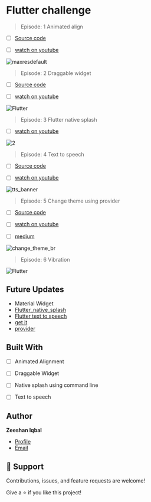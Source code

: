 # Flutter challenge


 <!-- ------------------------------------------------------ -->

> Episode: 1 Animated align

- [ ] [Source code](https://github.com/Zeeshan-progs/Flutter-challenge/tree/main/lib/ui/Alignment_align)

- [ ] [watch on youtube](https://www.youtube.com/watch?v=xtVApAuarD8)

![maxresdefault](https://user-images.githubusercontent.com/67018643/194779819-ef52a3a4-f825-4802-9b73-5f266283f37d.jpg)


 <!-- ------------------------------------------------------ -->
 
> Episode: 2 Draggable widget

- [ ] [Source code](https://github.com/Zeeshan-progs/Flutter-challenge/tree/main/lib/ui/dragabble)

- [ ] [watch on youtube](https://www.youtube.com/watch?v=1L4QlI_nwz0)

![Flutter](https://user-images.githubusercontent.com/67018643/196007613-bd08c0c9-b385-435a-8585-007b5ef1ddad.png)


 <!-- ------------------------------------------------------ -->

> Episode: 3 Flutter native splash

- [ ] [watch on youtube](https://www.youtube.com/watch?v=YGlgCbtXiYQ)

![2](https://user-images.githubusercontent.com/67018643/198876576-7ab02675-3bbb-4ddc-9f3f-244519b90cc0.png)


 <!-- ------------------------------------------------------ -->

> Episode: 4 Text to speech

- [ ] [Source code](https://github.com/Zeeshan-progs/Flutter-challenge/tree/main/lib/ui/text_to_speech)

- [ ] [watch on youtube](https://youtu.be/x0md828OzlA)

![tts_banner](https://user-images.githubusercontent.com/67018643/198876954-21baba64-d3fa-446e-b695-ebee80d692b3.png)



 <!-- ------------------------------------------------------ -->
 
> Episode: 5 Change theme using provider


- [ ] [Source code](https://github.com/Zeeshan-progs/Flutter-challenge)

- [ ] [watch on youtube](https://www.youtube.com/channel/UCiBY18oLz7AyzZIzL3QrxwQ/videos)
- [ ] [medium](https://medium.com/@md.zeeshaniqbal7277/change-theme-dynamically-flutter-provider-package-shared-preferences-35847c237025)

![change_theme_br](https://user-images.githubusercontent.com/67018643/199065296-5dba941f-7dbb-46ef-a48b-b4b0ad35b4ba.png)


 <!-- ------------------------------------------------------ -->
> Episode: 6 Vibration 


![Flutter](https://user-images.githubusercontent.com/67018643/202201346-07123c03-13f5-4d3e-9eac-b4409f67413a.png)




## Future Updates
- Material Widget
- [Flutter_native_splash ](https://pub.dev/packages/flutter_native_splash)
- [Flutter text to speech ](https://pub.dev/packages/flutter_tts)
- [get it ](https://pub.dev/packages/get_it)
- [provider](https://pub.dev/packages/provider)

## Built With

- [ ] Animated Alignment
- [ ] Draggable Widget
- [ ] Native splash using command line
- [ ] Text to speech



## Author

**Zeeshan Iqbal**

- [Profile](https://github.com/zeeshan-progs)
- [Email](mailto:md.zeeshaniqbal7277@gmail.com?subject=Hi "Hi!")


## 🤝 Support

Contributions, issues, and feature requests are welcome!

Give a ⭐️ if you like this project!
